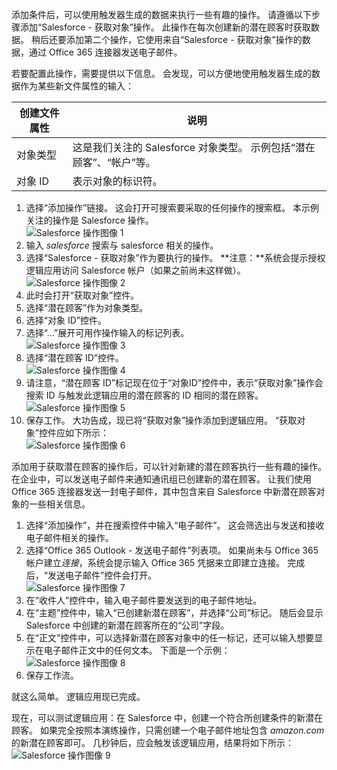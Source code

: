 添加条件后，可以使用触发器生成的数据来执行一些有趣的操作。 请遵循以下步骤添加“Salesforce - 获取对象”操作。 此操作在每次创建新的潜在顾客时获取数据。 稍后还要添加第二个操作，它使用来自“Salesforce - 获取对象”操作的数据，通过 Office 365 连接器发送电子邮件。  

若要配置此操作，需要提供以下信息。 会发现，可以方便地使用触发器生成的数据作为某些新文件属性的输入：

| 创建文件属性 | 说明 |
| --- | --- |
| 对象类型 |这是我们关注的 Salesforce 对象类型。 示例包括“潜在顾客”、“帐户”等。 |
| 对象 ID |表示对象的标识符。 |

1. 选择“添加操作”链接。 这会打开可搜索要采取的任何操作的搜索框。 本示例关注的操作是 Salesforce 操作。      
   ![Salesforce 操作图像 1](./media/connectors-create-api-salesforce/action-1.png)  
2. 输入 *salesforce* 搜索与 salesforce 相关的操作。
3. 选择“Salesforce - 获取对象”作为要执行的操作。   **注意：**系统会提示授权逻辑应用访问 Salesforce 帐户（如果之前尚未这样做）。    
   ![Salesforce 操作图像 2](./media/connectors-create-api-salesforce/action-2.png)    
4. 此时会打开“获取对象”控件。  
5. 选择“潜在顾客”作为对象类型。
6. 选择“对象 ID”控件。
7. 选择“...”展开可用作操作输入的标记列表。       
   ![Salesforce 操作图像 3](./media/connectors-create-api-salesforce/action-3.png)    
8. 选择“潜在顾客 ID”控件。   
   ![Salesforce 操作图像 4](./media/connectors-create-api-salesforce/action-4.png)     
9. 请注意，“潜在顾客 ID”标记现在位于“对象ID”控件中，表示“获取对象”操作会搜索 ID 与触发此逻辑应用的潜在顾客的 ID 相同的潜在顾客。  
   ![Salesforce 操作图像 5](./media/connectors-create-api-salesforce/action-5.png)  
10. 保存工作。 大功告成，现已将“获取对象”操作添加到逻辑应用。 “获取对象”控件应如下所示：    
    ![Salesforce 操作图像 6](./media/connectors-create-api-salesforce/action-6.png)  

添加用于获取潜在顾客的操作后，可以针对新建的潜在顾客执行一些有趣的操作。 在企业中，可以发送电子邮件来通知通讯组已创建新的潜在顾客。 让我们使用 Office 365 连接器发送一封电子邮件，其中包含来自 Salesforce 中新潜在顾客对象的一些相关信息。  

1. 选择“添加操作”，并在搜索控件中输入“电子邮件”。 这会筛选出与发送和接收电子邮件相关的操作。  
2. 选择“Office 365 Outlook - 发送电子邮件”列表项。 如果尚未与 Office 365 帐户建立*连接*，系统会提示输入 Office 365 凭据来立即建立连接。 完成后，“发送电子邮件”控件会打开。        
   ![Salesforce 操作图像 7](./media/connectors-create-api-salesforce/action-7.png)  
3. 在“收件人”控件中，输入电子邮件要发送到的电子邮件地址。
4. 在“主题”控件中，输入“已创建新潜在顾客”，并选择“公司”标记。 随后会显示 Salesforce 中创建的新潜在顾客所在的“公司”字段。  
5. 在“正文”控件中，可以选择新潜在顾客对象中的任一标记，还可以输入想要显示在电子邮件正文中的任何文本。 下面是一个示例：  
   ![Salesforce 操作图像 8](./media/connectors-create-api-salesforce/action-8.png)   
6. 保存工作流。  

就这么简单。 逻辑应用现已完成。  

现在，可以测试逻辑应用：在 Salesforce 中，创建一个符合所创建条件的新潜在顾客。  如果完全按照本演练操作，只需创建一个电子邮件地址包含 *amazon.com* 的新潜在顾客即可。 几秒钟后，应会触发该逻辑应用，结果将如下所示：  
![Salesforce 操作图像 9](./media/connectors-create-api-salesforce/action-9.png)  


